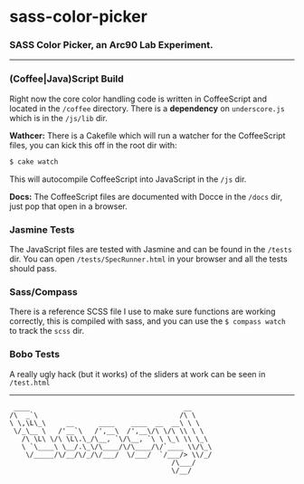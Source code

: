 sass-color-picker
=================

### SASS Color Picker, an Arc90 Lab Experiment.

---

### (Coffee|Java)Script Build

Right now the core color handling code is written in CoffeeScript and located in the `/coffee` directory. There is a **dependency** on `underscore.js` which is in the `/js/lib` dir. 

**Wathcer:** There is a Cakefile which will run a watcher for the CoffeeScript files, you can kick this off in the root dir with:

```bash
$ cake watch
```

This will autocompile CoffeeScript into JavaScript in the `/js` dir.

**Docs:** The CoffeeScript files are documented with Docce in the `/docs` dir, just pop that open in a browser.

### Jasmine Tests

The JavaScript files are tested with Jasmine and can be found in the `/tests` dir. You can open `/tests/SpecRunner.html` in your browser and all the tests should pass.

### Sass/Compass

There is a reference SCSS file I use to make sure functions are working correctly, this is compiled with sass, and you can use the `$ compass watch` to track the `scss` dir.

### Bobo Tests

A really ugly hack (but it works) of the sliders at work can be seen in `/test.html`

---

```text
 ____                                      __     
/\  _`\                                   /\ \    
\ \,\L\_\     __      ____    ____  __  __\ \ \   
 \/_\__ \   /'__`\   /',__\  /',__\/\ \/\ \\ \ \  
   /\ \L\ \/\ \L\.\_/\__, `\/\__, `\ \ \_\ \\ \_\ 
   \ `\____\ \__/.\_\/\____/\/\____/\/`____ \\/\_\
    \/_____/\/__/\/_/\/___/  \/___/  `/___/> \\/_/
                                        /\___/    
                                        \/__/     

```

